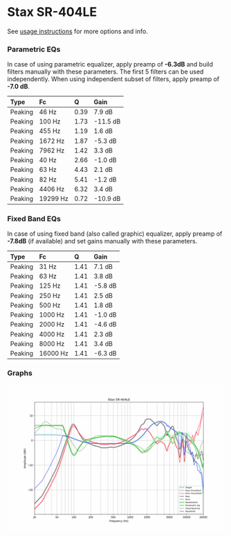 # Stax SR-404LE
See [usage instructions](https://github.com/jaakkopasanen/AutoEq#usage) for more options and info.

### Parametric EQs
In case of using parametric equalizer, apply preamp of **-6.3dB** and build filters manually
with these parameters. The first 5 filters can be used independently.
When using independent subset of filters, apply preamp of **-7.0 dB**.

| Type    | Fc       |    Q | Gain     |
|:--------|:---------|:-----|:---------|
| Peaking | 46 Hz    | 0.39 | 7.9 dB   |
| Peaking | 100 Hz   | 1.73 | -11.5 dB |
| Peaking | 455 Hz   | 1.19 | 1.6 dB   |
| Peaking | 1672 Hz  | 1.87 | -5.3 dB  |
| Peaking | 7962 Hz  | 1.42 | 3.3 dB   |
| Peaking | 40 Hz    | 2.66 | -1.0 dB  |
| Peaking | 63 Hz    | 4.43 | 2.1 dB   |
| Peaking | 82 Hz    | 5.41 | -1.2 dB  |
| Peaking | 4406 Hz  | 6.32 | 3.4 dB   |
| Peaking | 19299 Hz | 0.72 | -10.9 dB |

### Fixed Band EQs
In case of using fixed band (also called graphic) equalizer, apply preamp of **-7.8dB**
(if available) and set gains manually with these parameters.

| Type    | Fc       |    Q | Gain    |
|:--------|:---------|:-----|:--------|
| Peaking | 31 Hz    | 1.41 | 7.1 dB  |
| Peaking | 63 Hz    | 1.41 | 3.8 dB  |
| Peaking | 125 Hz   | 1.41 | -5.8 dB |
| Peaking | 250 Hz   | 1.41 | 2.5 dB  |
| Peaking | 500 Hz   | 1.41 | 1.8 dB  |
| Peaking | 1000 Hz  | 1.41 | -1.0 dB |
| Peaking | 2000 Hz  | 1.41 | -4.6 dB |
| Peaking | 4000 Hz  | 1.41 | 2.3 dB  |
| Peaking | 8000 Hz  | 1.41 | 3.4 dB  |
| Peaking | 16000 Hz | 1.41 | -6.3 dB |

### Graphs
![](./Stax%20SR-404LE.png)